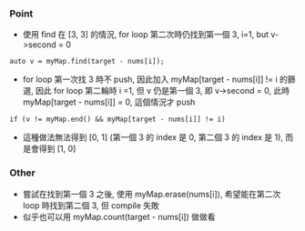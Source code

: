 ### Point

- 使用 find 在 [3, 3] 的情況, for loop 第二次時仍找到第一個 3, i=1, but v->second = 0

```auto v = myMap.find(target - nums[i]);```

- for loop 第一次找 3 時不 push, 因此加入 myMap[target - nums[i]] != i 的篩選, 因此 for loop 第二輪時 i =1, 但 v 仍是第一個 3, 即 v->second = 0,  此時 myMap[target - nums[i]] = 0, 這個情況才 push

```if (v != myMap.end() && myMap[target - nums[i]] != i)```

- 這種做法無法得到 [0, 1] (第一個 3 的 index 是 0, 第二個 3 的 index 是 1), 而是會得到 [1, 0] 

### Other

- 嘗試在找到第一個 3 之後, 使用 myMap.erase(nums[i]), 希望能在第二次 loop 時找到第二個 3, 但 compile 失敗
- 似乎也可以用 myMap.count(target - nums[i]) 做做看
